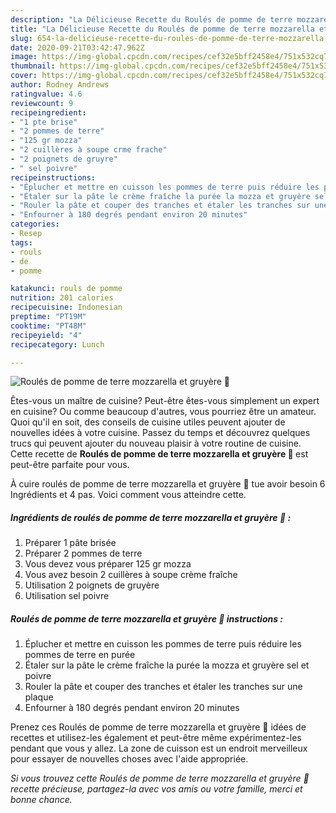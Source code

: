```yaml
---
description: "La Délicieuse Recette du Roulés de pomme de terre mozzarella et gruyère 🧀"
title: "La Délicieuse Recette du Roulés de pomme de terre mozzarella et gruyère 🧀"
slug: 654-la-delicieuse-recette-du-roules-de-pomme-de-terre-mozzarella-et-gruyere
date: 2020-09-21T03:42:47.962Z
image: https://img-global.cpcdn.com/recipes/cef32e5bff2458e4/751x532cq70/roules-de-pomme-de-terre-mozzarella-et-gruyere-🧀-photo-principale-de-la-recette.jpg
thumbnail: https://img-global.cpcdn.com/recipes/cef32e5bff2458e4/751x532cq70/roules-de-pomme-de-terre-mozzarella-et-gruyere-🧀-photo-principale-de-la-recette.jpg
cover: https://img-global.cpcdn.com/recipes/cef32e5bff2458e4/751x532cq70/roules-de-pomme-de-terre-mozzarella-et-gruyere-🧀-photo-principale-de-la-recette.jpg
author: Rodney Andrews
ratingvalue: 4.6
reviewcount: 9
recipeingredient:
- "1 pte brise"
- "2 pommes de terre"
- "125 gr mozza"
- "2 cuillères à soupe crme frache"
- "2 poignets de gruyre"
- " sel poivre"
recipeinstructions:
- "Éplucher et mettre en cuisson les pommes de terre puis réduire les pommes de terre en purée"
- "Étaler sur la pâte le crème fraîche la purée la mozza et gruyère sel et poivre"
- "Rouler la pâte et couper des tranches et étaler les tranches sur une plaque"
- "Enfourner à 180 degrés pendant environ 20 minutes"
categories:
- Resep
tags:
- rouls
- de
- pomme

katakunci: rouls de pomme 
nutrition: 201 calories
recipecuisine: Indonesian
preptime: "PT19M"
cooktime: "PT48M"
recipeyield: "4"
recipecategory: Lunch

---
```



![Roulés de pomme de terre mozzarella et gruyère 🧀](https://img-global.cpcdn.com/recipes/cef32e5bff2458e4/751x532cq70/roules-de-pomme-de-terre-mozzarella-et-gruyere-🧀-photo-principale-de-la-recette.jpg)

Êtes-vous un maître de cuisine? Peut-être êtes-vous simplement un expert en cuisine? Ou comme beaucoup d'autres, vous pourriez être un amateur. Quoi qu'il en soit, des conseils de cuisine utiles peuvent ajouter de nouvelles idées à votre cuisine. Passez du temps et découvrez quelques trucs qui peuvent ajouter du nouveau plaisir à votre routine de cuisine. Cette recette de <strong> Roulés de pomme de terre mozzarella et gruyère 🧀 </strong> est peut-être parfaite pour vous.

<!--inarticleads1-->

À cuire roulés de pomme de terre mozzarella et gruyère 🧀 tue avoir besoin 6 Ingrédients et 4 pas. Voici comment vous atteindre cette.

##### Ingrédients de roulés de pomme de terre mozzarella et gruyère 🧀 :

1. Préparer 1 pâte brisée
1. Préparer 2 pommes de terre
1. Vous devez vous préparer 125 gr mozza
1. Vous avez besoin 2 cuillères à soupe crème fraîche
1. Utilisation 2 poignets de gruyère
1. Utilisation  sel poivre




<!--inarticleads2-->

##### Roulés de pomme de terre mozzarella et gruyère 🧀 instructions :

1. Éplucher et mettre en cuisson les pommes de terre puis réduire les pommes de terre en purée
1. Étaler sur la pâte le crème fraîche la purée la mozza et gruyère sel et poivre
1. Rouler la pâte et couper des tranches et étaler les tranches sur une plaque
1. Enfourner à 180 degrés pendant environ 20 minutes




<!--inarticleads1-->

<p>
Prenez ces Roulés de pomme de terre mozzarella et gruyère 🧀 idées de recettes et utilisez-les également et peut-être même expérimentez-les pendant que vous y allez. La zone de cuisson est un endroit merveilleux pour essayer de nouvelles choses avec l'aide appropriée.
</p>

<p>
<i>Si vous trouvez cette Roulés de pomme de terre mozzarella et gruyère 🧀 recette précieuse, partagez-la avec vos amis ou votre famille, merci et bonne chance.</i>
</p>
